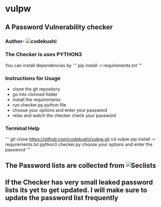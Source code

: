 # vulpw
## A Password Vulnerability checker
### Author- ![codekushi](https://github.com/codekushi)

### The Checker is uses PYTHON3

You can install dependencies by
'''
pip install -r requirements.txt
'''

### Instructions for Usage
- clone the git repository
- go into clonned folder
- install the requirements
- run checker.py python file
- choose your options and enter your password
- relax and watch the checker check your password

### Terminal Help
'''
git clone https://github.com/codekushi/vulpw.git
cd vulpw
pip install -r requirements.txt
python3 checker.py
choose your options and enter the password
'''

## The Password lists are collected from ![Seclists](https://github.com/danielmiessler/SecLists)

## If the Checker has very small leaked password lists its yet to get updated. I will make sure to update the password list frequently
